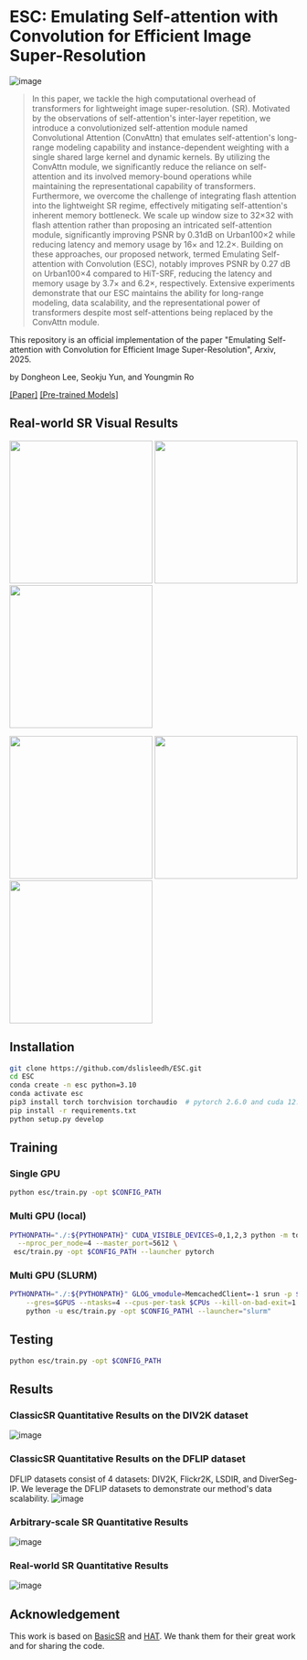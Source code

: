 # ESC: Emulating Self-attention with Convolution for Efficient Image Super-Resolution

![image](https://github.com/dslisleedh/ESC/blob/main/figs/teaser.png)

>In this paper, we tackle the high computational overhead of transformers for lightweight image super-resolution. (SR). Motivated by the observations of self-attention's inter-layer repetition, we introduce a convolutionized self-attention module named Convolutional Attention (ConvAttn) that emulates self-attention's long-range modeling capability and instance-dependent weighting with a single shared large kernel and dynamic kernels. By utilizing the ConvAttn module, we significantly reduce the reliance on self-attention and its involved memory-bound operations while maintaining the representational capability of transformers. Furthermore, we overcome the challenge of integrating flash attention into the lightweight SR regime, effectively mitigating self-attention's inherent memory bottleneck. We scale up window size to 32×32 with flash attention rather than proposing an intricated self-attention module, significantly improving PSNR by 0.31dB on Urban100×2 while reducing latency and memory usage by 16× and 12.2×. Building on these approaches, our proposed network, termed Emulating Self-attention with Convolution (ESC), notably improves PSNR by 0.27 dB on Urban100×4 compared to HiT-SRF, reducing the latency and memory usage by 3.7× and 6.2×, respectively. Extensive experiments demonstrate that our ESC maintains the ability for long-range modeling, data scalability, and the representational power of transformers despite most self-attentions being replaced by the ConvAttn module.

This repository is an official implementation of the paper "Emulating Self-attention with Convolution for Efficient Image Super-Resolution", Arxiv, 2025.

by Dongheon Lee, Seokju Yun, and Youngmin Ro

[[Paper]](https://arxiv.org/abs/2503.06671) [[Pre-trained Models]](https://github.com/dslisleedh/ESC/releases/tag/1.0.0)

## Real-world SR Visual Results
[<img src="figs/imgsli1.png" height="250"/>](https://imgsli.com/MzY1MTE3) [<img src="figs/imgsli2.png" height="250"/>](https://imgsli.com/MzY1MTI1) [<img src="figs/imgsli3.png" height="250"/>](https://imgsli.com/MzY1MTI4)  

[<img src="figs/imgsli4.png" height="250"/>](https://imgsli.com/MzY1MTMx) [<img src="figs/imgsli5.png" height="250"/>](https://imgsli.com/MzY1MTM3) [<img src="figs/imgsli6.png" height="250"/>](https://imgsli.com/MzY1MTQy)

## Installation

```bash
git clone https://github.com/dslisleedh/ESC.git
cd ESC
conda create -n esc python=3.10
conda activate esc
pip3 install torch torchvision torchaudio  # pytorch 2.6.0 and cuda 12.4
pip install -r requirements.txt 
python setup.py develop
```

## Training

### Single GPU
```bash
python esc/train.py -opt $CONFIG_PATH
```

### Multi GPU (local)
```bash
PYTHONPATH="./:${PYTHONPATH}" CUDA_VISIBLE_DEVICES=0,1,2,3 python -m torch.distributed.launch\
  --nproc_per_node=4 --master_port=5612 \
 esc/train.py -opt $CONFIG_PATH --launcher pytorch
```

### Multi GPU (SLURM)
```bash
PYTHONPATH="./:${PYTHONPATH}" GLOG_vmodule=MemcachedClient=-1 srun -p $PARTITION --mpi=pmi2 \
    --gres=$GPUS --ntasks=4 --cpus-per-task $CPUs --kill-on-bad-exit=1 \
    python -u esc/train.py -opt $CONFIG_PATHl --launcher="slurm" 
```

## Testing
```bash
python esc/train.py -opt $CONFIG_PATH
```

## Results

### ClassicSR Quantitative Results on the DIV2K dataset
![image](https://github.com/dslisleedh/ESC/blob/main/figs/MainDIV2K.png)

### ClassicSR Quantitative Results on the DFLIP dataset
DFLIP datasets consist of 4 datasets: DIV2K, Flickr2K, LSDIR, and DiverSeg-IP.
We leverage the DFLIP datasets to demonstrate our method's data scalability.
![image](https://github.com/dslisleedh/ESC/blob/main/figs/DFLIPQuantitative.png)

### Arbitrary-scale SR Quantitative Results
![image](https://github.com/dslisleedh/ESC/blob/main/figs/ArbQuantitative.png?raw=true)

### Real-world SR Quantitative Results
![image](https://github.com/dslisleedh/ESC/blob/main/figs/RealWorldQuantitative.png?raw=true)

## Acknowledgement
This work is based on [BasicSR](https://github.com/XPixelGroup/BasicSR) and [HAT](https://github.com/XPixelGroup/HAT). We thank them for their great work and for sharing the code.

